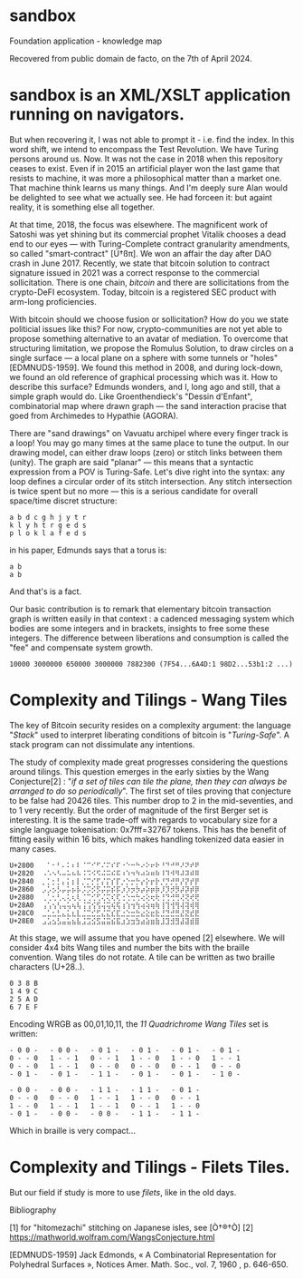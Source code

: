 # sandbox
Foundation application - knowledge map

Recovered from public domain de facto, on the 7th of April 2024.

# sandbox is an XML/XSLT application running on navigators.

But when recovering it, I was not able to prompt it - i.e. find the index. In this word shift, we intend to encompass the Test Revolution. We have Turing persons around us. Now. It was not the case in 2018 when this repository ceases to exist. Even if in 2015 an artificial player won the last game that resists to machine, it was more a philosophical matter than a market one. That machine think learns us many things. And I'm deeply sure Alan would be delighted to see what we actually see. He had forceen it: but againt reality, it is something else all together.

At that time, 2018, the focus was elsewhere. The magnificent work of Satoshi was yet shining but its commercial prophet Vitalik chooses a dead end to our eyes — with Turing-Complete contract granularity amendments, so called "smart-contract" [Ú†ßπ]. We won an affair the day after DAO crash in June 2017. Recently, we state that bitcoin solution to contract signature issued in 2021 was a correct response to the commercial sollicitation. There is one chain, *bitcoin* and there are sollicitations from the crypto-DeFI ecosystem. Today, bitcoin is a registered SEC product with arm-long proficiencies. 

With bitcoin should we choose fusion or sollicitation? How do you we state politicial issues like this? For now, crypto-communities are not yet able to propose something alternative to an avatar of mediation. To overcome that structuring limitation, we propose the Romulus Solution, to draw circles on a single surface — a local plane on a sphere with some tunnels or "holes" [EDMNUDS-1959]. We found this method in 2008, and during lock-down, we found an old reference of graphical processing which was it. How to describe this surface? Edmunds wonders, and I, long ago and still, that a simple graph would do. Like Groenthendieck's "Dessin d'Enfant", combinatorial map where drawn graph — the sand interaction pracise that goed from Archimedes to Hypathie (AGORA).

There are "sand drawings" on Vavuatu archipel where every finger track is a loop! You may go many times at the same place to tune the output. In our drawing model, can either draw loops (zero) or stitch links between them (unity). The graph are said "planar" — this means that a syntactic expression from a POV is Turing-Safe. Let's dive right into the syntax: any loop defines a circular order of its stitch intersection. Any stitch intersection is twice spent but no more — this is a serious candidate for overall space/time discret structure:
```
a b d c g h j y t r
k l y h t r g e d s 
p l o k l a f e d s
```
in his paper, Edmunds says that a torus is:
```
a b
a b
```
And that's is a fact.

Our basic contribution is to remark that elementary bitcoin transaction graph is written easily in that context : a cadenced messaging system which bodies are some integers and in brackets, insights to free some these integers. The difference between liberations and consumption is called the "fee" and compensate system growth.
```
10000 3000000 650000 3000000 7882300 (7F54...6A4D:1 98D2...53b1:2 ...)
```

# Complexity and Tilings - Wang Tiles
The key of Bitcoin security resides on a complexity argument: the language "_Stack_" used to interpret liberating conditions of bitcoin is "_Turing-Safe_". A stack program can not dissimulate any intentions. 

The study of complexity made great progresses considering the questions around tilings. This question emerges in the early sixties by the Wang Conjecture[2] : "_if a set of tiles can tile the plane, then they can always be arranged to do so periodically_". The first set of tiles proving that conjecture to be false had 20426 tiles. This number drop to 2 in the mid-seventies, and to 1 very recently. But the order of magnitude of the first Berger set is interesting. It is the same trade-off with regards to vocabulary size for a single language tokenisation: 0x7fff=32767 tokens. This has the benefit of fitting easily within 16 bits, which makes handling tokenized data easier in many cases.
```
U+2800	⠀⠁⠂⠃⠄⠅⠆⠇⠈⠉⠊⠋⠌⠍⠎⠏⠐⠑⠒⠓⠔⠕⠖⠗⠘⠙⠚⠛⠜⠝⠞⠟
U+2820	⠠⠡⠢⠣⠤⠥⠦⠧⠨⠩⠪⠫⠬⠭⠮⠯⠰⠱⠲⠳⠴⠵⠶⠷⠸⠹⠺⠻⠼⠽⠾⠿
U+2840	⡀⡁⡂⡃⡄⡅⡆⡇⡈⡉⡊⡋⡌⡍⡎⡏⡐⡑⡒⡓⡔⡕⡖⡗⡘⡙⡚⡛⡜⡝⡞⡟
U+2860	⡠⡡⡢⡣⡤⡥⡦⡧⡨⡩⡪⡫⡬⡭⡮⡯⡰⡱⡲⡳⡴⡵⡶⡷⡸⡹⡺⡻⡼⡽⡾⡿
U+2880  ⢀⢁⢂⢃⢄⢅⢆⢇⢈⢉⢊⢋⢌⢍⢎⢏⢐⢑⢒⢓⢔⢕⢖⢗⢘⢙⢚⢛⢜⢝⢞⢟
U+28A0	⢠⢡⢢⢣⢤⢥⢦⢧⢨⢩⢪⢫⢬⢭⢮⢯⢰⢱⢲⢳⢴⢵⢶⢷⢸⢹⢺⢻⢼⢽⢾⢿
U+28C0	⣀⣁⣂⣃⣄⣅⣆⣇⣈⣉⣊⣋⣌⣍⣎⣏⣐⣑⣒⣓⣔⣕⣖⣗⣘⣙⣚⣛⣜⣝⣞⣟
U+28E0  ⣠⣡⣢⣣⣤⣥⣦⣧⣨⣩⣪⣫⣬⣭⣮⣯⣰⣱⣲⣳⣴⣵⣶⣷⣸⣹⣺⣻⣼⣽⣾⣿
```
At this stage, we will assume that you have opened [2] elsewhere. We will consider 4x4 bits Wang tiles and number the bits with the braille convention. Wang tiles do not rotate. A tile can be written as two braille characters (U+28..). 
```
0 3 8 B
1 4 9 C
2 5 A D
6 7 E F
```
Encoding WRGB as 00,01,10,11, the _11 Quadrichrome Wang Tiles_ set is written:
```
- 0 0 -   - 0 0 -   - 0 1 -   - 0 1 -   - 0 1 -   - 0 1 -
0 - - 0   1 - - 1   0 - - 1   1 - - 0   1 - - 0   1 - - 1
0 - - 0   1 - - 1   0 - - 0   0 - - 0   0 - - 1   0 - - 0   
- 0 1 -   - 0 1 -   - 1 1 -   - 0 1 -   - 0 1 -   - 1 0 -

- 0 0 -   - 0 0 -   - 1 1 -   - 1 1 -   - 0 1 -
0 - - 0   0 - - 0   1 - - 1   1 - - 0   0 - - 1
1 - - 0   1 - - 1   1 - - 1   0 - - 1   1 - - 0 
- 0 1 -   - 0 0 -   - 0 0 -   - 1 1 -   - 1 1 -
```
Which in braille is very compact...

# Complexity and Tilings - Filets Tiles.
 But our field if study is more to use _filets_, like in the old days.

Bibliography

[1] for "hitomezachi" stitching on Japanese isles, see [Ò†®†Ò]
[2] https://mathworld.wolfram.com/WangsConjecture.html


[EDMNUDS-1959] Jack Edmonds, « A Combinatorial Representation for Polyhedral Surfaces », Notices Amer. Math. Soc., vol. 7,‎ 1960 , p. 646-650.

